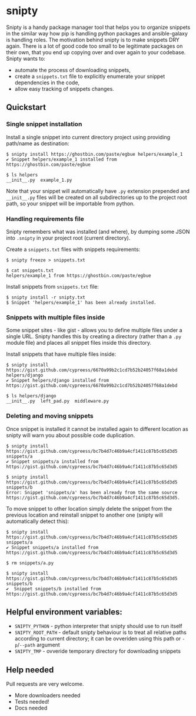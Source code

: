 # snipty

Snipty is a handy package manager tool that helps you to organize snippets in the similar way how pip is 
handling python packages and ansible-galaxy is handling roles. The motivation behind snipty is to make 
snippets DRY again. There is a lot of good code too small to be legitimate packages on their own, that you 
end up copying over and over again to your codebase. Snipty wants to:

* automate the process of downloading snippets,
* create a `snippets.txt` file to explicitly enumerate your snippet dependencies in the code,
* allow easy tracking of snippets changes.

## Quickstart

### Single snippet installation

Install a single snippet into current directory project using providing path/name as destination:

    $ snipty install https://ghostbin.com/paste/egbue helpers/example_1
    ✔️ Snippet helpers/example_1 installed from https://ghostbin.com/paste/egbue
    
    $ ls helpers
    __init__.py  example_1.py
    
Note that your snippet will automatically have `.py` extension prepended and `__init__.py` files will be created
on all subdirectories up to the project root path, so your snippet will be importable from python.


### Handling requirements file

Snipty remembers what was installed (and where), by dumping some JSON into `.snipty` in your project 
root (current directory).


Create a `snippets.txt` files with snippets requirements:

    $ snipty freeze > snippets.txt
    
    $ cat snippets.txt
    helpers/example_1 from https://ghostbin.com/paste/egbue

Install snippets from `snippets.txt` file:

    $ snipty install -r snipty.txt
    $ Snippet 'helpers/example_1' has been already installed.

### Snippets with multiple files inside

Some snippet sites - like gist - allows you to define multiple files under a single URL. Snipty handles this by creating 
a directory (rather than a `.py` module file) and places all snippet files inside this directory.

Install snippets that have multiple files inside:

    $ snipty install https://gist.github.com/cypreess/6670a99b2c1cd7b52b24057f68a1debd helpers/django
    ✔️ Snippet helpers/django installed from https://gist.github.com/cypreess/6670a99b2c1cd7b52b24057f68a1debd
    
    $ ls helpers/django
    __init__.py  left_pad.py  middleware.py


### Deleting and moving snippets

Once snippet is installed it cannot be installed again to different location as snipty will warn you about 
possible code duplication.

    $ snipty install https://gist.github.com/cypreess/bc7b4d7c46b9a4cf1411c87b5c65d3d5 snippets/a
    ✔️ Snippet snippets/a installed from https://gist.github.com/cypreess/bc7b4d7c46b9a4cf1411c87b5c65d3d5
    
    $ snipty install https://gist.github.com/cypreess/bc7b4d7c46b9a4cf1411c87b5c65d3d5 snippets/b
    Error: Snippet 'snippets/a' has been already from the same source https://gist.github.com/cypreess/bc7b4d7c46b9a4cf1411c87b5c65d3d5.

To move snippet to other location simply delete the snippet from the previous location and reinstall snippet to 
another one (snipty will automatically detect this):

    $ snipty install https://gist.github.com/cypreess/bc7b4d7c46b9a4cf1411c87b5c65d3d5 snippets/a
    ✔️ Snippet snippets/a installed from https://gist.github.com/cypreess/bc7b4d7c46b9a4cf1411c87b5c65d3d5
    
    $ rm snippets/a.py
    
    $ snipty install https://gist.github.com/cypreess/bc7b4d7c46b9a4cf1411c87b5c65d3d5 snippets/b
    ✔ ️ Snippet snippets/b installed from https://gist.github.com/cypreess/bc7b4d7c46b9a4cf1411c87b5c65d3d5


## Helpful environment variables:

* `SNIPTY_PYTHON` - python interpreter that snipty should use to run itself
* `SNIPTY_ROOT_PATH` - default snipty behaviour is to treat all relative paths according to current directory; 
it can be ovveriden using this path or `-p`/`--path` argument
* `SNIPTY_TMP` - ovveride temporary directory for downloading snippets


## Help needed

Pull requests are very welcome.

- More downloaders needed
- Tests needed!
- Docs needed
